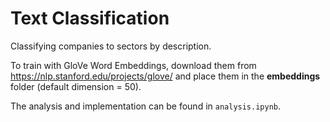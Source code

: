 # Text Classification

Classifying companies to sectors by description.

To train with GloVe Word Embeddings, download them from https://nlp.stanford.edu/projects/glove/ and place them in the **embeddings** folder (default dimension = 50).

The analysis and implementation can be found in `analysis.ipynb`.
